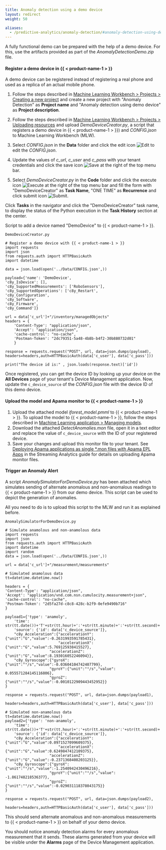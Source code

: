 ```yaml
---
title: Anomaly detection using a demo device
layout: redirect
weight: 50

aliases:
  - /predictive-analytics/anomaly-detection/#anomaly-detection-using-demo-device
---
```


A fully functional demo can be prepared with the help of a demo device. For this, use the artifacts provided as part of the *AnomalyDetectionDemo.zip* file.

#### Register a demo device in {{ < product-name-1 > }}

A demo device can be registered instead of registering a real phone and used as a replica of an actual mobile phone.

1. Follow the steps described in [Machine Learning Workbench > Projects > Creating a new project](/machine-learning/web-app-mlw/#creating-a-new-project) and create a new project with "Anomaly Detection" as **Project name** and "Anomaly detection using demo device" as **Project description**.

2. Follow the steps described in [Machine Learning Workbench > Projects > Uploading resources](/machine-learning/web-app-mlw/#uploading-resources) and upload *DemoDeviceCreator.py*, a script that registers a demo device in {{ < product-name-1 > }}) and *CONFIG.json* to Machine Learning Workbench (MLW).

3. Select *CONFIG.json* in the **Data** folder and click the edit icon <img src="/images/zementis/mlw-edit-icon.png" alt="Edit" style="display:inline-block; margin:0"> to edit the *CONFIG.json*.

4. Update the values of *c_url*, *c_user* and *c_pass* with your tenant credentials and click the save icon <img src="/images/zementis/mlw-save-icon.png" alt="Save" style="display:inline-block; margin:0"> at the right of the top menu bar.

5. Select *DemoDeviceCreator.py* in the **Code** folder and click the execute icon <img src="/images/zementis/mlw-execute-icon.png" alt="Execute" style="display:inline-block; margin:0"> at the right of the top menu bar and fill the form with "DemoDeviceCreator" as **Task Name**, "ONE TIME" as **Recurrence** and click submit icon <img src="/images/zementis/mlw-submit-icon.png" alt="Submit" style="display:inline-block; margin:0">.


Click **Tasks** in the navigator and click the "DemoDeviceCreator" task name, to display the status of the Python execution in the **Task History** section at the center.

Script to add a device named "DemoDevice" to {{ < product-name-1 > }}.

	DemoDeviceCreator.py

	# Register a demo device with {{ < product-name-1 > }}
	import requests
	import json
	from requests.auth import HTTPBasicAuth
	import datetime

	data = json.load(open('../Data/CONFIG.json',))

	payload={'name': 'DemoDevice',
	'c8y_IsDevice': [],
	'c8y_SupportedMeasurements': ['RoboSensors'],
	'c8y_SupportedOperations': ['c8y_Restart',
	'c8y_Configuration',
	'c8y_Software',
	'c8y_Firmware',
	'c8y_Command']}

	url = data['c_url']+"/inventory/managedObjects"
	headers = {
		'Content-Type': "application/json",
		'Accept': "application/json",
		'cache-control': "no-cache",
		'Postman-Token': "2dc79351-5a48-4b8b-b4f2-30b880732d01"
		}

	response = requests.request("POST", url, data=json.dumps(payload), headers=headers,auth=HTTPBasicAuth(data['c_user'], data['c_pass']))

	print("The device id is:" , json.loads(response.text)['id'])

Once registered, you can get the device ID by looking up your device on the **All Devices** page of your tenant's Device Management application. Now, update the `c_device_source` of the *CONFIG.json* file with the device ID of this demo device.

#### Upload the model and Apama monitor to {{ < product-name-1 > }}

1. Upload the attached model *iforest_model.pmml* to {{ < product-name-1 > }}. To upload the model to {{ < product-name-1 > }}, follow the steps described in [Machine Learning application > Managing models](/machine-learning/web-app/#managing-models).
2. Download the attached *DetectAnomalies.mon* file, open it in a text editor and replace the value of `c_device_source` with the ID of your registered device.
3. Save your changes and upload this monitor file to your tenant. See [Deploying Apama applications as single \*.mon files with Apama EPL Apps](/apama/analytics-introduction/#single-mon-file) in the Streaming Analytics guide for details on uploading Apama monitor files.


#### Trigger an Anomaly Alert

A script *AnomalySimulatorForDemoDevice.py* has been attached which simulates sending of alternate anomalous and non-anomalous readings to {{ < product-name-1 > }} from our demo device. This script can be used to depict the generation of anomalies.

All you need to do is to upload this script to the MLW and run it as explained before.

	AnomalySimulatorForDemoDevice.py

	# Simulate anamolous and non-anamolous data
	import requests
	import json
	from requests.auth import HTTPBasicAuth
	import datetime
	import random
	data = json.load(open('../Data/CONFIG.json',))

	url = data['c_url']+"/measurement/measurements"

	# Simulated anamolous data
	tt=datetime.datetime.now()

	headers = {
	'Content-Type': "application/json",
	'Accept': "application/vnd.com.nsn.cumulocity.measurement+json",
	'cache-control': "no-cache",
	'Postman-Token': "2d5fa27d-c8c8-428c-b2f9-0efe9490b716"
	}

	payload1={'type': 'anamoly',
		'time': str(tt.date())+'T'+str(tt.hour)+':'+str(tt.minute)+':'+str(tt.second)+'+05:30',
		'source': {'id': data['c_device_source']},
		"c8y_Acceleration":{"accelerationY":{"unit":"G","value":-0.2631993591785431},
							"accelerationX":{"unit":"G","value":5.769125938415527},
						"accelerationZ":{"unit":"G","value":8.193016052246094}},
		"c8y_Gyroscope":{"gyroX":{"unit":"°/s","value":-0.03604104742407799},
						"gyroY":{"unit":"°/s","value": 0.055571284145116806},
						"gyroZ":{"unit":"°/s","value":-0.0010122909443452952}}
	}

	response = requests.request("POST", url, data=json.dumps(payload1),
							headers=headers,auth=HTTPBasicAuth(data['c_user'], data['c_pass']))

	# Simulated non-anamolous data
	tt=datetime.datetime.now()
	payload2={'type': 'non-anamoly',
		'time': str(tt.date())+'T'+str(tt.hour)+':'+str(tt.minute)+':'+str(tt.second)+'+05:30',
		'source': {'id': data['c_device_source']},
		"c8y_Acceleration":{"accelerationY":{"unit":"G","value":0.0971527099609375},
							"accelerationX":{"unit":"G","value":0.6249847412109375},
						"accelerationZ":{"unit":"G","value":-0.2371368408203125}},
		"c8y_Gyroscope":{"gyroX":{"unit":"°/s","value":-1.2540942430496216},
						"gyroY":{"unit":"°/s","value": -1.861748218536377},
						"gyroZ":{"unit":"°/s","value":-0.029031118378043175}}
	}

	response = requests.request("POST", url, data=json.dumps(payload2),
							headers=headers,auth=HTTPBasicAuth(data['c_user'], data['c_pass']))



This should send alternate anomalous and non-anomalous measurements to {{ < product-name-1 > }} on behalf of your demo device.

You should notice anomaly detection alarms for every anomalous measurement that it sends. These alarms generated from your device will be visible under the **Alarms** page of the Device Management application.
